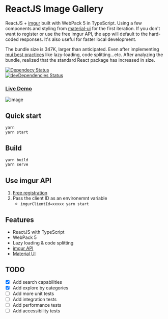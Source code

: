 # ReactJS Image Gallery

ReactJS + [imgur](https://imgur.com/) built with WebPack 5 in TypeScript. Using a few components and styling from [material-ui](https://github.com/mui-org/material-ui) for the first iteration. If you don't want to register or use the free imgur API, the app will default to the hard-coded responses. It's also useful for faster local development.

The bundle size is 347K, larger than anticipated. Even after implementing [mui best practices](https://mui.com/guides/minimizing-bundle-size/) like lazy-loading, code splitting...etc. After analyzing the bundle, realized that the standard React package has increased in size. 

[![Dependecy Status](https://david-dm.org/NazimHAli/react-image-gallery.svg)](https://david-dm.org/NazimHAli/react-image-gallery)  
[![devDependencies Status](https://david-dm.org/NazimHAli/react-image-gallery/dev-status.svg)](https://david-dm.org/NazimHAli/react-image-gallery?type=dev)

### [Live Demo](https://react-image-gallery-five.vercel.app/)
![image](https://user-images.githubusercontent.com/26750288/135773516-5bf69971-7c8a-4e2a-8182-8c6240f7b436.png)


## Quick start

```bash
yarn
yarn start
```

## Build

```bash
yarn build
yarn serve
```

## Use imgur API

1. [Free registration](https://api.imgur.com/oauth2/addclient)
2. Pass the client ID as an environemnt variable
    - ```imgurClientId=xxxxx yarn start```

## Features

-   ReactJS with TypeScript
-   WebPack 5
-   Lazy loading & code splitting
-   [imgur API](https://api.imgur.com/)
-   [Material UI](https://github.com/mui-org/material-ui)

## TODO

-   [x] Add search capabilities
-   [x] Add explore by categories
-   [ ] Add more unit tests
-   [ ] Add integration tests
-   [ ] Add performance tests
-   [ ] Add accessibility tests
